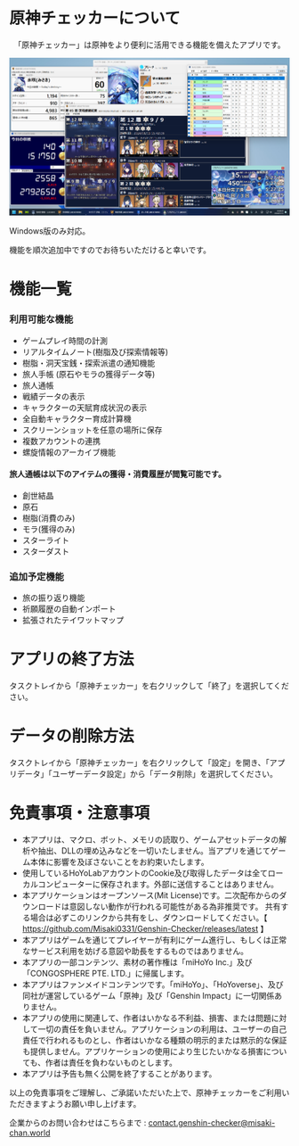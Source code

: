 # 原神チェッカーについて
<center>「原神チェッカー」は原神をより便利に活用できる機能を備えたアプリです。

![Screenshot](Docs/screenshot.png)
</center>

Windows版のみ対応。

機能を順次追加中ですのでお待ちいただけると幸いです。

# 機能一覧
### 利用可能な機能
* ゲームプレイ時間の計測
* リアルタイムノート(樹脂及び探索情報等)
* 樹脂・洞天宝銭・探索派遣の通知機能
* 旅人手帳 (原石やモラの獲得データ等)
* 旅人通帳
* 戦績データの表示
* キャラクターの天賦育成状況の表示
* 全自動キャラクター育成計算機
* スクリーンショットを任意の場所に保存
* 複数アカウントの連携
* 螺旋情報のアーカイブ機能
#### 旅人通帳は以下のアイテムの獲得・消費履歴が閲覧可能です。
* 創世結晶
* 原石
* 樹脂(消費のみ)
* モラ(獲得のみ)
* スターライト
* スターダスト

### 追加予定機能
* 旅の振り返り機能
* 祈願履歴の自動インポート
* 拡張されたテイワットマップ

# アプリの終了方法
タスクトレイから「原神チェッカー」を右クリックして「終了」を選択してください。

# データの削除方法
タスクトレイから「原神チェッカー」を右クリックして「設定」を開き、「アプリデータ」「ユーザーデータ設定」から「データ削除」を選択してください。

# 免責事項・注意事項
* 本アプリは、マクロ、ボット、メモリの読取り、ゲームアセットデータの解析や抽出、DLLの埋め込みなどを一切いたしません。当アプリを通じてゲーム本体に影響を及ぼさないことをお約束いたします。
* 使用しているHoYoLabアカウントのCookie及び取得したデータは全てローカルコンピューターに保存されます。外部に送信することはありません。
* 本アプリケーションはオープンソース(Mit License)です。二次配布からのダウンロードは意図しない動作が行われる可能性がある為非推奨です。
  共有する場合は必ずこのリンクから共有をし、ダウンロードしてください。【 https://github.com/Misaki0331/Genshin-Checker/releases/latest 】
* 本アプリはゲームを通じてプレイヤーが有利にゲーム進行し、もしくは正常なサービス利用を妨げる意図や助長をするものではありません。
* 本アプリの一部コンテンツ、素材の著作権は「miHoYo Inc.」及び「CONGOSPHERE PTE. LTD.」に帰属します。
* 本アプリはファンメイドコンテンツです。「miHoYo」、「HoYoverse」、及び同社が運営しているゲーム「原神」及び「Genshin Impact」に一切関係ありません。
* 本アプリの使用に関連して、作者はいかなる不利益、損害、または問題に対して一切の責任を負いません。アプリケーションの利用は、ユーザーの自己責任で行われるものとし、作者はいかなる種類の明示的または黙示的な保証も提供しません。アプリケーションの使用により生じたいかなる損害についても、作者は責任を負わないものとします。
* 本アプリは予告も無く公開を終了することがあります。

以上の免責事項をご理解し、ご承諾いただいた上で、原神チェッカーをご利用いただきますようお願い申し上げます。

企業からのお問い合わせはこちらまで : contact.genshin-checker@misaki-chan.world




